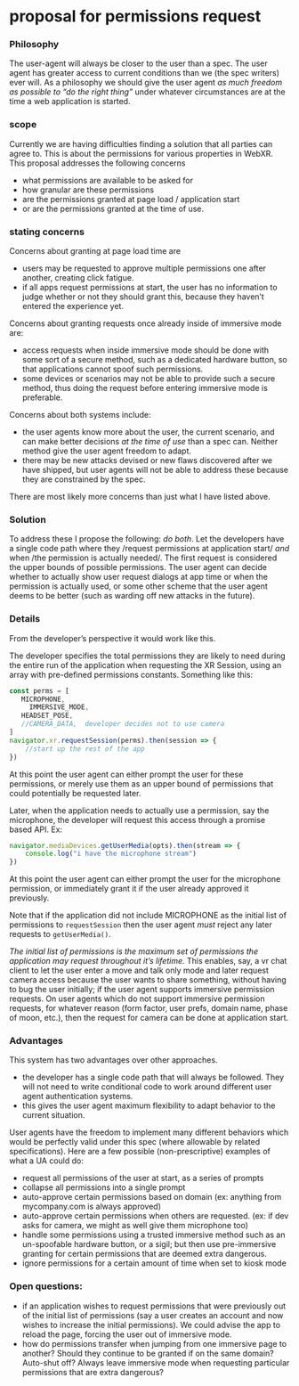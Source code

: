 # proposal for permissions request


### Philosophy
The user-agent will always be closer to the user than a spec. The user agent has greater access to current conditions than we (the spec writers) ever will. As a philosophy we should give the user agent *as much freedom as possible to “do the right thing”* under whatever circumstances are at the time a web application is started.

### scope

Currently we are having difficulties finding a solution that all parties can agree to. This is about the permissions for various properties in WebXR.  This proposal addresses the following concerns

* what permissions are available to be asked for
* how granular are these permissions
* are the permissions granted at page load / application start
* or are the permissions granted at the time of use.

### stating concerns

Concerns about granting at page load time are
* users may be requested to approve multiple permissions one after another, creating click fatigue.
* if all apps request permissions at start, the user has no information to judge whether or not they should grant this, because they haven’t entered the experience yet.

Concerns about granting requests once already inside of immersive mode are:
* access requests when inside immersive mode should be done with some sort of a secure method, such as a dedicated hardware button, so that applications cannot spoof such permissions.
* some devices or scenarios may not be able to provide such a secure method, thus doing the request before entering immersive mode is preferable.

Concerns about both systems include:
* the user agents know more about the user, the current scenario, and can make better decisions *at the time of use* than a spec can. Neither method give the user agent freedom to adapt.
* there may be new attacks devised or new flaws discovered after we have shipped, but user agents will not be able to address these because they are constrained by the spec.

There are most likely more concerns than just what I have listed above.

### Solution
To address these I propose the following: *do both*.  Let the developers have a single code path where they /request permissions at application start/ *and* when /the permission is actually needed/. The first request is considered the upper bounds of possible permissions. The user agent can decide whether to actually show user request dialogs at app time or when the permission is actually used, or some other scheme that the user agent deems to be better (such as warding off new attacks in the future).

### Details
From the developer’s perspective it would work like this.

The developer specifies the total permissions they are likely to need during the entire run of the application when requesting the XR Session, using an array with pre-defined permissions constants.  Something like this:

``` javascript
const perms = [
   MICROPHONE,
	 IMMERSIVE_MODE,
   HEADSET_POSE,
   //CAMERA_DATA,  developer decides not to use camera
]
navigator.xr.requestSession(perms).then(session => {
	//start up the rest of the app
})
```

At this point the user agent can either prompt the user for these permissions, or merely use them as an upper bound of permissions that could potentially be requested later.


Later, when the application needs to actually use a permission, say the microphone, the developer will request this access through a promise based API. Ex:

```javascript
navigator.mediaDevices.getUserMedia(opts).then(stream => {
	console.log("i have the microphone stream")
})
```

At this point the user agent can either prompt the user for the microphone permission, or immediately grant it if the user already approved it previously.  

Note that if the application did not include MICROPHONE as  the initial list of permissions to `requestSession` then the user agent *must* reject any later requests to `getUserMedia()`.  

*The initial list of permissions is the maximum set of permissions the application may request throughout it’s lifetime.*  This enables, say, a vr chat client to let the user enter a move and talk only mode and later request camera access because the user wants to share something, without having to bug the user initially; if the user agent supports immersive permission requests.  On user agents which do not support immersive permission requests, for whatever reason (form factor, user prefs, domain name, phase of moon, etc.), then the request for camera can be done at application start.


### Advantages

This system has two advantages over other approaches.
* the developer has a single code path that will always be followed.  They will not need to write conditional code to work around different user agent authentication systems.
* this gives the user agent maximum flexibility to adapt behavior to the current situation. 

User agents have the freedom to implement many different behaviors which would be perfectly valid under this spec (where allowable by related specifications). Here are a few possible (non-prescriptive) examples of what a UA could do:

* request all permissions of the user at start, as a series of prompts
* collapse all permissions into a single prompt
* auto-approve certain permissions based on domain (ex: anything from mycompany.com is always approved)
* auto-approve certain permissions when others are requested. (ex: if dev asks for camera, we might as well give them microphone too)
* handle some permissions using a trusted immersive method such as an un-spoofable hardware button, or a sigil; but then use pre-immersive granting for certain permissions that are deemed extra dangerous.
* ignore permissions for a certain amount of time when set to kiosk mode


### Open questions:
* if an application wishes to request permissions that were previously out of the initial list of permissions (say a user creates an account and now wishes to increase the initial permissions).  We could advise the app to reload the page, forcing the user out of immersive mode.
* how do permissions transfer when jumping from one immersive page to another? Should they continue to be granted if on the same domain?  Auto-shut off? Always leave immersive mode when requesting particular permissions that are extra dangerous?
